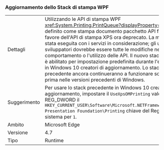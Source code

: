 ### <a name="wpf-printing-stack-update"></a>Aggiornamento dello Stack di stampa WPF

|   |   |
|---|---|
|Dettagli|Utilizzando le API di stampa WPF <xref:System.Printing.PrintQueue?displayProperty=name> ora definito come stampa documento pacchetto API finestra a favore dell'API di stampa XPS ora deprecato. La modifica è stata eseguita con i servizi in considerazione; gli utenti né gli sviluppatori dovrebbe essere tutte le modifiche nel comportamento o l'utilizzo delle API. Il nuovo stack di stampa è abilitato per impostazione predefinita durante l'esecuzione in Windows 10 creatori di aggiornamento. Lo stack di stampa precedente ancora continueranno a funzionare solo come prima nelle versioni precedenti di Windows.|
|Suggerimento|Per usare lo stack precedente in Windows 10 creatori di aggiornamento, impostare il <code>UseXpsOMPrinting</code> valore REG_DWORD il <code>HKEY_CURRENT_USER\Software\Microsoft\.NETFramework\Windows Presentation Foundation\Printing</code> chiave del Registro di sistema per <code>1</code>.|
|Ambito|Microsoft Edge|
|Versione|4.7|
|Tipo|Runtime|

